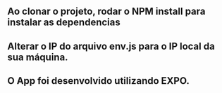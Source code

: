 ## Ao clonar o projeto, rodar o NPM install para instalar as dependencias

## Alterar o IP do arquivo env.js para o IP local da sua máquina.

## O App foi desenvolvido utilizando EXPO.